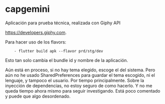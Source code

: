 # capgemini

Aplicación para prueba técnica, realizada con Giphy API

https://developers.giphy.com.

Para hacer uso de los flavors:
        
        - flutter build apk --flavor prd/stg/dev

Esto tan solo cambia el bundle id y nombre de la aplicación.

Aún está en proceso, si no hay tema elegido, escoge el del sistema. Pero aún
no he usado SharedPreferences para guardar el tema escogido, ni el lenguaje,
y tampoco el usuario. Por tiempo principalmente. 
Sobre la inyección de dependencias, no estoy seguro de como hacerlo. Y no
me queda tiempo ahora mismo para seguir investigando.
Está poco comentado y puede que algo desordenado. 